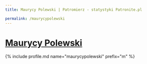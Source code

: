 ```yaml
---
title: Maurycy Polewski | Patromierz - statystyki Patronite.pl

permalink: /maurycypolewski
---
```


# [Maurycy Polewski](https://patronite.pl/maurycypolewski)

{% include profile.md name="maurycypolewski" prefix="m" %}
